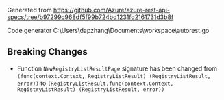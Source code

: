 
Generated from https://github.com/Azure/azure-rest-api-specs/tree/b97299c968df5f99b724bd1231fd2161731d3b8f

Code generator C:\Users\dapzhang\Documents\workspace\autorest.go

## Breaking Changes

- Function `NewRegistryListResultPage` signature has been changed from `(func(context.Context, RegistryListResult) (RegistryListResult, error))` to `(RegistryListResult,func(context.Context, RegistryListResult) (RegistryListResult, error))`

